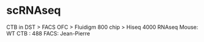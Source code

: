 # scRNAseq
CTB in DST > FACS OFC > Fluidigm 800 chip > Hiseq 4000 RNAseq
Mouse: WT
CTB : 488
FACS: Jean-Pierre
